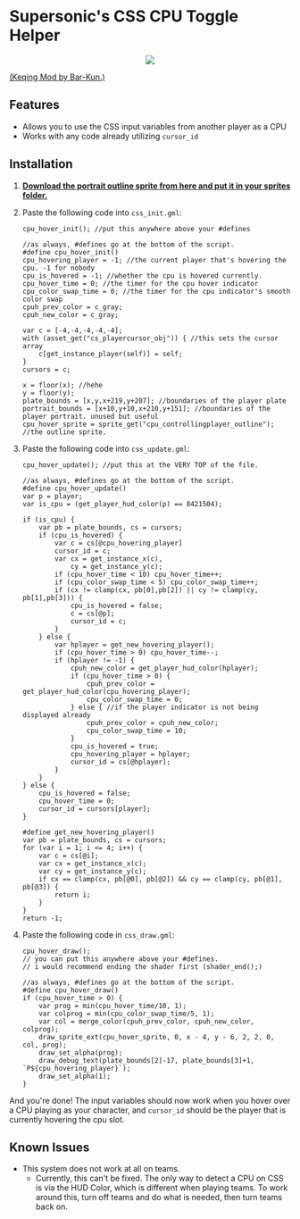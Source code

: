 # Supersonic's CSS CPU Toggle Helper

<p align="center"> 
    <img src="img/keqing-demo.gif"></img>
</p>

[(Keqing Mod by Bar-Kun.)](https://steamcommunity.com/sharedfiles/filedetails/?id=2786885695)

## Features

- Allows you to use the CSS input variables from another player as a CPU
- Works with any code already utilizing `cursor_id`

## Installation

1. [**Download the portrait outline sprite from here and put it in your sprites folder.**](https://drive.google.com/uc?export=download&id=1xgI92GjiiGxiPSzHy8KAxSSK38wREcBD)

2. Paste the following code into `css_init.gml`:

    ```gml
    cpu_hover_init(); //put this anywhere above your #defines

    //as always, #defines go at the bottom of the script.
    #define cpu_hover_init()
    cpu_hovering_player = -1; //the current player that's hovering the cpu. -1 for nobody
    cpu_is_hovered = -1; //whether the cpu is hovered currently.
    cpu_hover_time = 0; //the timer for the cpu hover indicator
    cpu_color_swap_time = 0; //the timer for the cpu indicator's smooth color swap
    cpuh_prev_color = c_gray;
    cpuh_new_color = c_gray;

    var c = [-4,-4,-4,-4,-4];
    with (asset_get("cs_playercursor_obj")) { //this sets the cursor array
        c[get_instance_player(self)] = self;
    }
    cursors = c;

    x = floor(x); //hehe
    y = floor(y);
    plate_bounds = [x,y,x+219,y+207]; //boundaries of the player plate
    portrait_bounds = [x+10,y+10,x+210,y+151]; //boundaries of the player portrait. unused but useful
    cpu_hover_sprite = sprite_get("cpu_controllingplayer_outline"); //the outline sprite.
    ```

3. Paste the following code into `css_update.gml`:

    ```gml
    cpu_hover_update(); //put this at the VERY TOP of the file.

    //as always, #defines go at the bottom of the script.
    #define cpu_hover_update()
    var p = player;
    var is_cpu = (get_player_hud_color(p) == 8421504);

    if (is_cpu) {
        var pb = plate_bounds, cs = cursors;
        if (cpu_is_hovered) {
            var c = cs[@cpu_hovering_player]
            cursor_id = c;
            var cx = get_instance_x(c),
                cy = get_instance_y(c);
            if (cpu_hover_time < 10) cpu_hover_time++;
            if (cpu_color_swap_time < 5) cpu_color_swap_time++;
            if (cx != clamp(cx, pb[0],pb[2]) || cy != clamp(cy, pb[1],pb[3])) {
                cpu_is_hovered = false;
                c = cs[@p];
                cursor_id = c;
            }
        } else {
            var hplayer = get_new_hovering_player();
            if (cpu_hover_time > 0) cpu_hover_time--;
            if (hplayer != -1) {
                cpuh_new_color = get_player_hud_color(hplayer);
                if (cpu_hover_time > 0) {
                    cpuh_prev_color = get_player_hud_color(cpu_hovering_player);
                    cpu_color_swap_time = 0;
                } else { //if the player indicator is not being displayed already
                    cpuh_prev_color = cpuh_new_color;
                    cpu_color_swap_time = 10;
                }
                cpu_is_hovered = true;
                cpu_hovering_player = hplayer;
                cursor_id = cs[@hplayer];
            }
        }
    } else {
        cpu_is_hovered = false;
        cpu_hover_time = 0;
        cursor_id = cursors[player];
    }

    #define get_new_hovering_player()
    var pb = plate_bounds, cs = cursors;
    for (var i = 1; i <= 4; i++) {
        var c = cs[@i];
        var cx = get_instance_x(c);
        var cy = get_instance_y(c);
        if cx == clamp(cx, pb[@0], pb[@2]) && cy == clamp(cy, pb[@1], pb[@3]) {
            return i;
        } 
    }
    return -1;
    ```

4. Paste the following code in `css_draw.gml`:

    ```gml
    cpu_hover_draw(); 
    // you can put this anywhere above your #defines.
    // i would recommend ending the shader first (shader_end();)

    //as always, #defines go at the bottom of the script.
    #define cpu_hover_draw()
    if (cpu_hover_time > 0) {
        var prog = min(cpu_hover_time/10, 1);
        var colprog = min(cpu_color_swap_time/5, 1);
        var col = merge_color(cpuh_prev_color, cpuh_new_color, colprog);
        draw_sprite_ext(cpu_hover_sprite, 0, x - 4, y - 6, 2, 2, 0, col, prog);
        draw_set_alpha(prog);
        draw_debug_text(plate_bounds[2]-17, plate_bounds[3]+1, `P${cpu_hovering_player}`);
        draw_set_alpha(1);
    }
    ```

And you're done! The input variables should now work when you hover over a CPU playing as your character, and `cursor_id` should be the player that is currently hovering the cpu slot.

## Known Issues

- This system does not work at all on teams.
  - Currently, this can't be fixed. The only way to detect a CPU on CSS is via the HUD Color, which is different when playing teams. To work around this, turn off teams and do what is needed, then turn teams back on.
